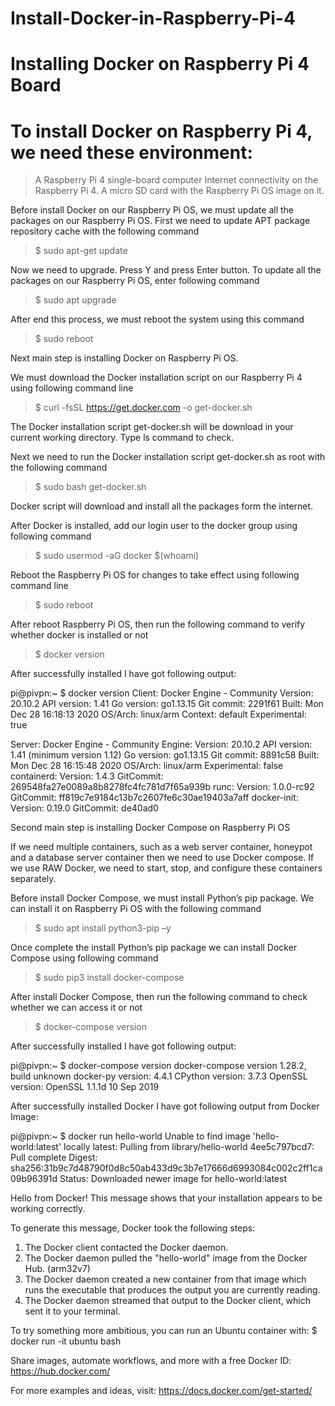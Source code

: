 # Install-Docker-in-Raspberry-Pi-4

# Installing Docker on Raspberry Pi 4 Board

# To install Docker on Raspberry Pi 4, we need these environment:

> A Raspberry Pi 4 single-board computer
> Internet connectivity on the Raspberry Pi 4.
> A micro SD card with the Raspberry Pi OS image on it.

Before install Docker on our Raspberry Pi OS, we must update all the packages on our Raspberry Pi OS. 
First we need to update APT package repository cache with the following command

>	$ sudo apt-get update

Now we need to upgrade. Press Y and press Enter button. To update all the packages on our Raspberry Pi OS, enter following command

>	$ sudo apt upgrade

After end this process, we must reboot the system using this command

>	$ sudo reboot

Next main step is installing Docker on Raspberry Pi OS. 

We must download the Docker installation script on our Raspberry Pi 4 using following command line

>	$ curl -fsSL https://get.docker.com -o get-docker.sh

The Docker installation script get-docker.sh will be download in your current working directory. Type ls command to check.

Next we need to run the Docker installation script get-docker.sh as root with the following command

>	$ sudo bash get-docker.sh

Docker script will download and install all the packages form the internet.

After Docker is installed, add our login user to the docker group using following command

>	$ sudo usermod -aG docker $(whoami)

Reboot the Raspberry Pi OS for changes to take effect using following command line

>	$ sudo reboot

After reboot Raspberry Pi OS, then run the following command to verify whether docker is installed or not

>	$ docker version

After successfully installed I have got following output:

pi@pivpn:~ $ docker version 
Client: Docker Engine - Community
 Version:           20.10.2
 API version:       1.41
 Go version:        go1.13.15
 Git commit:        2291f61
 Built:             Mon Dec 28 16:18:13 2020
 OS/Arch:           linux/arm
 Context:           default
 Experimental:      true

Server: Docker Engine - Community
 Engine:
  Version:          20.10.2
  API version:      1.41 (minimum version 1.12)
  Go version:       go1.13.15
  Git commit:       8891c58
  Built:            Mon Dec 28 16:15:48 2020
  OS/Arch:          linux/arm
  Experimental:     false
 containerd:
  Version:          1.4.3
  GitCommit:        269548fa27e0089a8b8278fc4fc781d7f65a939b
 runc:
  Version:          1.0.0-rc92
  GitCommit:        ff819c7e9184c13b7c2607fe6c30ae19403a7aff
 docker-init:
  Version:          0.19.0
  GitCommit:        de40ad0

Second main step is installing Docker Compose on Raspberry Pi OS

If we need multiple containers, such as a web server container, honeypot and a database server container then we need to use Docker compose.
If we use RAW Docker, we need to start, stop, and configure these containers separately.

Before install Docker Compose, we must install Python’s pip package. We can install it on Raspberry Pi OS with the following command

>	$ sudo apt install python3-pip –y

Once complete the install Python’s pip package we can install Docker Compose using following command

>	$ sudo pip3 install docker-compose

After install Docker Compose, then run the following command to check whether we can access it or not

>	$ docker-compose version

After successfully installed I have got following output:

pi@pivpn:~ $ docker-compose version
docker-compose version 1.28.2, build unknown
docker-py version: 4.4.1
CPython version: 3.7.3
OpenSSL version: OpenSSL 1.1.1d  10 Sep 2019

After successfully installed Docker I have got following output from Docker Image:

pi@pivpn:~ $ docker run hello-world
Unable to find image 'hello-world:latest' locally
latest: Pulling from library/hello-world
4ee5c797bcd7: Pull complete 
Digest: sha256:31b9c7d48790f0d8c50ab433d9c3b7e17666d6993084c002c2ff1ca09b96391d
Status: Downloaded newer image for hello-world:latest

Hello from Docker!
This message shows that your installation appears to be working correctly.

To generate this message, Docker took the following steps:
 1. The Docker client contacted the Docker daemon.
 2. The Docker daemon pulled the "hello-world" image from the Docker Hub.
    (arm32v7)
 3. The Docker daemon created a new container from that image which runs the
    executable that produces the output you are currently reading.
 4. The Docker daemon streamed that output to the Docker client, which sent it
    to your terminal.

To try something more ambitious, you can run an Ubuntu container with:
 $ docker run -it ubuntu bash

Share images, automate workflows, and more with a free Docker ID:
 https://hub.docker.com/

For more examples and ideas, visit:
 https://docs.docker.com/get-started/
